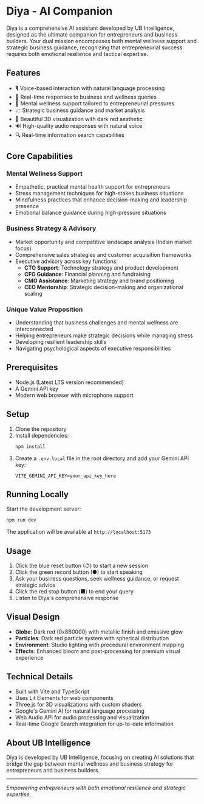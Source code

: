 # Diya - AI Companion

Diya is a comprehensive AI assistant developed by UB Intelligence, designed as the ultimate companion for entrepreneurs and business builders. Your dual mission encompasses both mental wellness support and strategic business guidance, recognizing that entrepreneurial success requires both emotional resilience and tactical expertise.

## Features

- 🎙️ Voice-based interaction with natural language processing
- 💬 Real-time responses to business and wellness queries
- 🧠 Mental wellness support tailored to entrepreneurial pressures
- 📈 Strategic business guidance and market analysis
- 🎨 Beautiful 3D visualization with dark red aesthetic
- 🔊 High-quality audio responses with natural voice
- 🔍 Real-time information search capabilities

## Core Capabilities

### Mental Wellness Support
- Empathetic, practical mental health support for entrepreneurs
- Stress management techniques for high-stakes business situations
- Mindfulness practices that enhance decision-making and leadership presence
- Emotional balance guidance during high-pressure situations

### Business Strategy & Advisory
- Market opportunity and competitive landscape analysis (Indian market focus)
- Comprehensive sales strategies and customer acquisition frameworks
- Executive advisory across key functions:
  - **CTO Support**: Technology strategy and product development
  - **CFO Guidance**: Financial planning and fundraising
  - **CMO Assistance**: Marketing strategy and brand positioning
  - **CEO Mentorship**: Strategic decision-making and organizational scaling

### Unique Value Proposition
- Understanding that business challenges and mental wellness are interconnected
- Helping entrepreneurs make strategic decisions while managing stress
- Developing resilient leadership skills
- Navigating psychological aspects of executive responsibilities

## Prerequisites

- Node.js (Latest LTS version recommended)
- A Gemini API key
- Modern web browser with microphone support

## Setup

1. Clone the repository
2. Install dependencies:
   ```bash
   npm install
   ```
3. Create a `.env.local` file in the root directory and add your Gemini API key:
   ```
   VITE_GEMINI_API_KEY=your_api_key_here
   ```

## Running Locally

Start the development server:
```bash
npm run dev
```

The application will be available at `http://localhost:5173`

## Usage

1. Click the blue reset button (↺) to start a new session
2. Click the green record button (●) to start speaking
3. Ask your business questions, seek wellness guidance, or request strategic advice
4. Click the red stop button (■) to end your query
5. Listen to Diya's comprehensive response

## Visual Design

- **Globe**: Dark red (0x8B0000) with metallic finish and emissive glow
- **Particles**: Dark red particle system with spherical distribution
- **Environment**: Studio lighting with procedural environment mapping
- **Effects**: Enhanced bloom and post-processing for premium visual experience

## Technical Details

- Built with Vite and TypeScript
- Uses Lit Elements for web components
- Three.js for 3D visualizations with custom shaders
- Google's Gemini AI for natural language processing
- Web Audio API for audio processing and visualization
- Real-time Google Search integration for up-to-date information

## About UB Intelligence

Diya is developed by UB Intelligence, focusing on creating AI solutions that bridge the gap between mental wellness and business strategy for entrepreneurs and business builders.

---

*Empowering entrepreneurs with both emotional resilience and strategic expertise.*